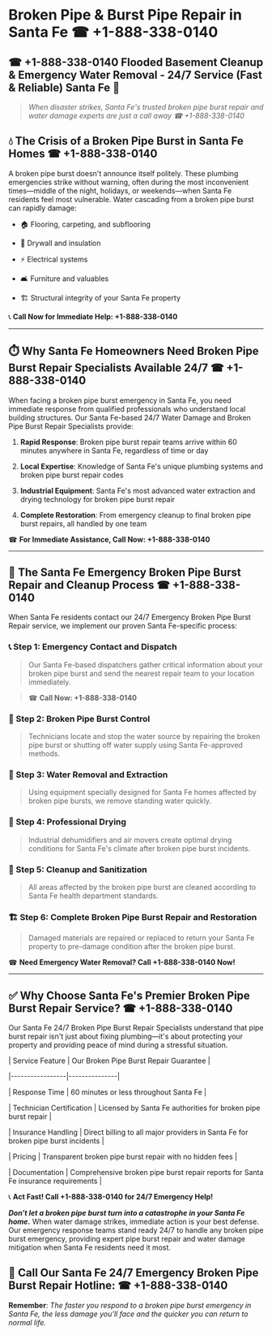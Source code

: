 # Broken Pipe & Burst Pipe Repair in Santa Fe ☎ +1-888-338-0140  
## ☎ +1-888-338-0140 Flooded Basement Cleanup & Emergency Water Removal - 24/7 Service (Fast & Reliable) Santa Fe 🚨  

> *When disaster strikes, Santa Fe's trusted broken pipe burst repair and water damage experts are just a call away ☎ +1-888-338-0140*  

## 💧 The Crisis of a Broken Pipe Burst in Santa Fe Homes ☎ +1-888-338-0140  

A broken pipe burst doesn't announce itself politely. These plumbing emergencies strike without warning, often during the most inconvenient times—middle of the night, holidays, or weekends—when Santa Fe residents feel most vulnerable. Water cascading from a broken pipe burst can rapidly damage:  

* 🏠 Flooring, carpeting, and subflooring  
* 🧱 Drywall and insulation  
* ⚡ Electrical systems  
* 🛋️ Furniture and valuables  
* 🏗️ Structural integrity of your Santa Fe property  

📞 **Call Now for Immediate Help: +1-888-338-0140**  

---  

## ⏱️ Why Santa Fe Homeowners Need Broken Pipe Burst Repair Specialists Available 24/7 ☎ +1-888-338-0140  

When facing a broken pipe burst emergency in Santa Fe, you need immediate response from qualified professionals who understand local building structures. Our Santa Fe-based 24/7 Water Damage and Broken Pipe Burst Repair Specialists provide:  

1. **Rapid Response**: Broken pipe burst repair teams arrive within 60 minutes anywhere in Santa Fe, regardless of time or day  
2. **Local Expertise**: Knowledge of Santa Fe's unique plumbing systems and broken pipe burst repair codes  
3. **Industrial Equipment**: Santa Fe's most advanced water extraction and drying technology for broken pipe burst repair  
4. **Complete Restoration**: From emergency cleanup to final broken pipe burst repairs, all handled by one team  

☎ **For Immediate Assistance, Call Now: +1-888-338-0140**  

---  

## 🔧 The Santa Fe Emergency Broken Pipe Burst Repair and Cleanup Process ☎ +1-888-338-0140  

When Santa Fe residents contact our 24/7 Emergency Broken Pipe Burst Repair service, we implement our proven Santa Fe-specific process:  

### 📞 Step 1: Emergency Contact and Dispatch  
> Our Santa Fe-based dispatchers gather critical information about your broken pipe burst and send the nearest repair team to your location immediately.  
> ☎ **Call Now: +1-888-338-0140**  

### 🚿 Step 2: Broken Pipe Burst Control  
> Technicians locate and stop the water source by repairing the broken pipe burst or shutting off water supply using Santa Fe-approved methods.  

### 🌊 Step 3: Water Removal and Extraction  
> Using equipment specially designed for Santa Fe homes affected by broken pipe bursts, we remove standing water quickly.  

### 💨 Step 4: Professional Drying  
> Industrial dehumidifiers and air movers create optimal drying conditions for Santa Fe's climate after broken pipe burst incidents.  

### 🧼 Step 5: Cleanup and Sanitization  
> All areas affected by the broken pipe burst are cleaned according to Santa Fe health department standards.  

### 🏗️ Step 6: Complete Broken Pipe Burst Repair and Restoration  
> Damaged materials are repaired or replaced to return your Santa Fe property to pre-damage condition after the broken pipe burst.  

☎ **Need Emergency Water Removal? Call +1-888-338-0140 Now!**  

---  

## ✅ Why Choose Santa Fe's Premier Broken Pipe Burst Repair Service? ☎ +1-888-338-0140  

Our Santa Fe 24/7 Broken Pipe Burst Repair Specialists understand that pipe burst repair isn't just about fixing plumbing—it's about protecting your property and providing peace of mind during a stressful situation.  

| Service Feature | Our Broken Pipe Burst Repair Guarantee |  
|-----------------|---------------|  
| Response Time | 60 minutes or less throughout Santa Fe |  
| Technician Certification | Licensed by Santa Fe authorities for broken pipe burst repair |  
| Insurance Handling | Direct billing to all major providers in Santa Fe for broken pipe burst incidents |  
| Pricing | Transparent broken pipe burst repair with no hidden fees |  
| Documentation | Comprehensive broken pipe burst repair reports for Santa Fe insurance requirements |  

📞 **Act Fast! Call +1-888-338-0140 for 24/7 Emergency Help!**  

***Don't let a broken pipe burst turn into a catastrophe in your Santa Fe home.*** When water damage strikes, immediate action is your best defense. Our emergency response teams stand ready 24/7 to handle any broken pipe burst emergency, providing expert pipe burst repair and water damage mitigation when Santa Fe residents need it most.  

## 📱 Call Our Santa Fe 24/7 Emergency Broken Pipe Burst Repair Hotline: ☎ +1-888-338-0140  

**Remember**: *The faster you respond to a broken pipe burst emergency in Santa Fe, the less damage you'll face and the quicker you can return to normal life.*